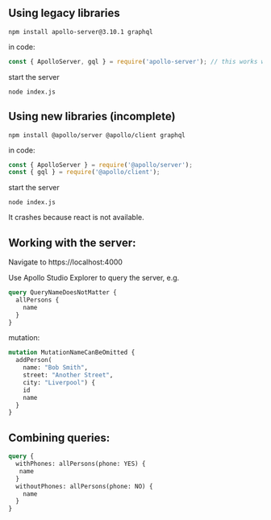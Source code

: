 ## Using legacy libraries
```
npm install apollo-server@3.10.1 graphql
```

in code:
```typescript
const { ApolloServer, gql } = require('apollo-server'); // this works with the apollo-server package 3.10.1
```

start the server
```
node index.js
```

## Using new libraries (incomplete)
```
npm install @apollo/server @apollo/client graphql
```

in code:
```typescript
const { ApolloServer } = require('@apollo/server');
const { gql } = require('@apollo/client');
```

start the server
```
node index.js
```

It crashes because react is not available. 

## Working with the server:
Navigate to https://localhost:4000

Use Apollo Studio Explorer to query the server, e.g.
```graphql
query QueryNameDoesNotMatter {
  allPersons {
    name
  }
}
```

mutation:
```graphql
mutation MutationNameCanBeOmitted {
  addPerson(
    name: "Bob Smith",
    street: "Another Street",
    city: "Liverpool") {
    id
    name
  }
}
```

## Combining queries:
```graphql
query {
  withPhones: allPersons(phone: YES) {
   name 
  }
  withoutPhones: allPersons(phone: NO) {
    name
  }
}
```